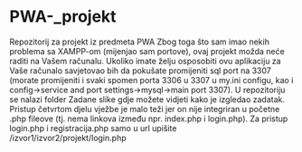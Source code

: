 # PWA-_projekt
Repozitorij za projekt iz predmeta PWA
Zbog toga što sam imao nekih problema sa XAMPP-om (mijenjao sam portove), ovaj projekt možda neće raditi na Vašem računalu.
Ukoliko imate želju osposobiti ovu aplikaciju za Vaše računalo savjetovao bih da pokušate promijeniti sql port na 3307 (morate promijeniti i svaki spomen porta 3306 u 3307 u my.ini configu, kao i config->service and port settings->mysql->main port 3307).
U repozitoriju se nalazi folder Zadane slike gdje možete vidjeti kako je izgledao zadatak.
Pristup četvrtom djelu vježbe je malo teži jer on nije integriran u početne .php fileove (tj. nema linkova između npr. index.php i login.php).
Za pristup login.php i registracija.php samo u url upišite /izvor1/izvor2/projekt/login.php
